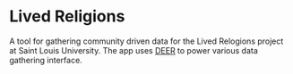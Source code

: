 # Lived Religions

A tool for gathering community driven data for the Lived Relogions project at Saint Louis University.  The app uses [DEER](https://github.com/CenterForDigitalHumanities/deer) to power various data gathering interface. 
